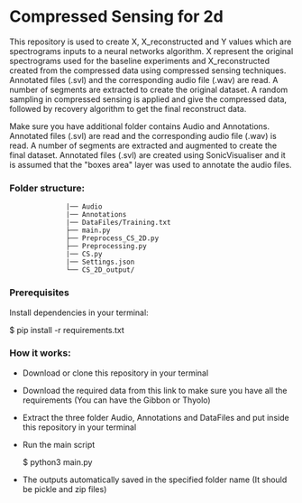 # Compressed Sensing for 2d

This repository is used to create X, X_reconstructed and Y values which are spectrograms inputs to a neural networks algorithm. 
X represent the original spectrograms used for the baseline experiments and X_reconstructed created from the compressed data using compressed sensing techniques.
Annotated files (.svl) and the corresponding audio file (.wav) are read. A number of segments are extracted to create the original dataset. 
A random sampling in compressed sensing is applied and give the compressed data, followed by recovery algorithm to get the final reconstruct data.


Make sure you have additional folder contains Audio and Annotations. Annotated files (.svl) are read and the corresponding audio file (.wav) is read. 
A number of segments are extracted and augmented to create the final dataset. Annotated files (.svl) are created using SonicVisualiser and it is assumed that the "boxes area" layer was used to annotate the audio files.
      
### Folder structure:

                  |── Audio
                  |── Annotations
                  |── DataFiles/Training.txt
                  ├── main.py
                  ├── Preprocess_CS_2D.py
                  ├── Preprocessing.py
                  |── CS.py
                  |── Settings.json  
                  └── CS_2D_output/
                  
### Prerequisites

Install dependencies in your terminal:

$ pip install -r requirements.txt             

### How it works:
- Download or clone this repository in your terminal
- Download the required data from this link to make sure you have all the requirements (You can have the Gibbon or Thyolo)
- Extract the three folder Audio, Annotations and DataFiles and put inside this repository in your terminal
- Run the main script
  
  $ python3 main.py
  
- The outputs automatically saved in the specified folder name (It should be pickle and zip files)


         
